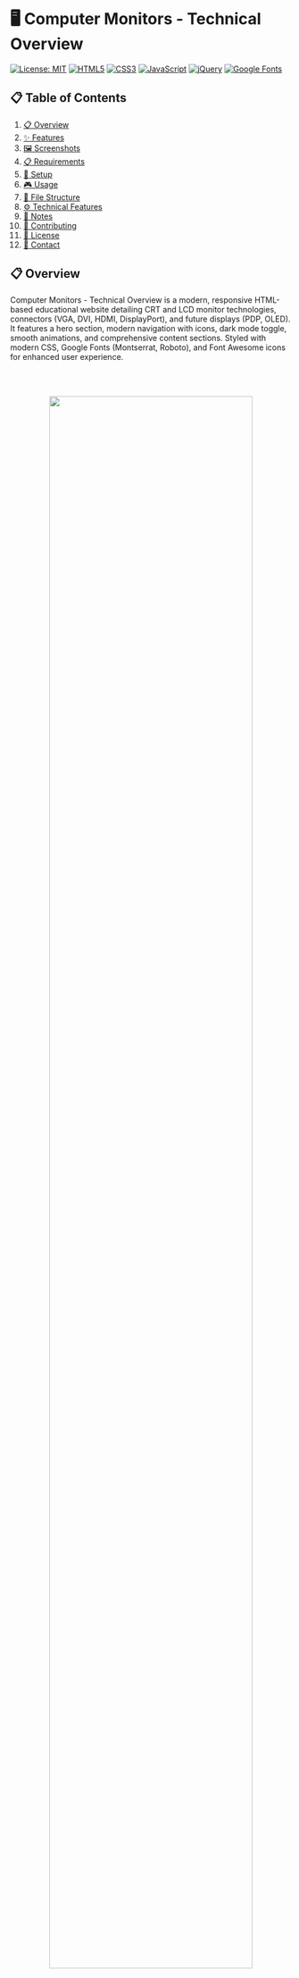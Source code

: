 # 🖥️ Computer Monitors - Technical Overview

[![License: MIT](https://img.shields.io/badge/License-MIT-yellow.svg)](https://opensource.org/licenses/MIT)
[![HTML5](https://img.shields.io/badge/HTML5-E34F26.svg?logo=html5&logoColor=white)](https://developer.mozilla.org/en-US/docs/Web/Guide/HTML/HTML5)
[![CSS3](https://img.shields.io/badge/CSS3-1572B6.svg?logo=css3&logoColor=white)](https://developer.mozilla.org/en-US/docs/Web/CSS)
[![JavaScript](https://img.shields.io/badge/JavaScript-F7DF1E.svg?logo=javascript&logoColor=black)](https://developer.mozilla.org/en-US/docs/Web/JavaScript)
[![jQuery](https://img.shields.io/badge/jQuery-2.2.4-0769AD.svg?logo=jquery)](https://jquery.com/)
[![Google Fonts](https://img.shields.io/badge/Google%20Fonts-Open%20Sans-4285F4.svg?logo=googlefonts)](https://fonts.google.com/specimen/Open+Sans)

## 📋 Table of Contents
1. [📋 Overview](#-overview)
2. [✨ Features](#-features)
3. [🖼️ Screenshots](#️-screenshots)
4. [📋 Requirements](#-requirements)
5. [🚀 Setup](#-setup)
6. [🎮 Usage](#-usage)
7. [📁 File Structure](#-file-structure)
8. [⚙️ Technical Features](#️-technical-features)
9. [📝 Notes](#-notes)
10. [🤝 Contributing](#-contributing)
11. [📄 License](#-license)
12. [📧 Contact](#-contact)

## 📋 Overview
Computer Monitors - Technical Overview is a modern, responsive HTML-based educational website detailing CRT and LCD monitor technologies, connectors (VGA, DVI, HDMI, DisplayPort), and future displays (PDP, OLED). It features a hero section, modern navigation with icons, dark mode toggle, smooth animations, and comprehensive content sections. Styled with modern CSS, Google Fonts (Montserrat, Roboto), and Font Awesome icons for enhanced user experience.

<br><br>
<p align="center">
  <img src="screenshots/1.gif" width="85%">
</p>

## ✨ Features
- 🎯 **Hero Section**: Eye-catching header with background image and call-to-action button
- 🧭 **Modern Navigation**: Sticky navigation bar with Font Awesome icons and dark mode toggle
- 🌙 **Dark Mode**: Toggle between light and dark themes with localStorage persistence
- 📚 **Table of Contents**: Organized navigation with icons and smooth scrolling to sections
- 🔧 **Detailed Sections**: Covers construction, operating principles, mask/matrix types, pros/cons, and parameters for CRT and LCD monitors
- 🎨 **Interactive Elements**: Hover effects, fade-in animations, and smooth transitions
- 🔌 **Connector Guide**: Explains DSUB, DVI, HDMI, and DisplayPort with images and diagrams
- 🚀 **Future Technologies**: Discusses PDP and OLED displays with detailed explanations
- 📱 **Responsive Design**: Mobile-first approach with breakpoints for all devices
- ⬆️ **Back to Top Button**: Fixed button in top-right corner for easy navigation
- 📊 **Scroll Progress Indicator**: Visual progress bar at the top of the page
- ⏳ **Loading Animation**: Smooth loading transition when page loads
- 👆 **Touch Support**: Swipe gestures and touch-friendly interface for mobile devices
- 🔍 **SEO Optimized**: Meta tags, semantic HTML, and proper structure

## 🖼️ Screenshots

_Screenshots of: the website's main page with the table of contents, examples of the detailed sections on CRT/LCD monitors with images, the display connector guide, and the scroll-to-top button in action._

<p align="center">
  <img src="screenshots/1.jpg" width="300" "/>
  <img src="screenshots/2.jpg" width="300" "/>
  <img src="screenshots/3.jpg" width="300" "/>
  <img src="screenshots/4.jpg" width="300" "/>
  <img src="screenshots/5.jpg" width="300" "/>
  <img src="screenshots/6.jpg" width="300" "/>
  <img src="screenshots/7.jpg" width="300" "/>
  <img src="screenshots/8.jpg" width="300" "/>
  <img src="screenshots/9.jpg" width="300" "/>
  <img src="screenshots/10.jpg" width="300" "/>
  <img src="screenshots/11.gif" width="300" "/>
  <img src="screenshots/12.jpg" width="300" "/>
  <img src="screenshots/13.jpg" width="300" "/>
  <img src="screenshots/14.jpg" width="300" "/>
  <img src="screenshots/15.jpg" width="300" "/>
  <img src="screenshots/16.jpg" width="300" "/>
  <img src="screenshots/17.jpg" width="300" "/>
  <img src="screenshots/18.jpg" width="300" "/>
  <img src="screenshots/19.jpg" width="300" "/>
  <img src="screenshots/20.jpg" width="300" "/>
</p>

## 📋 Requirements
- 🌐 Web browser (e.g., Chrome, Firefox, Safari, Edge)
- 📡 Internet connection for external resources:
  - ⚡ jQuery (`https://ajax.googleapis.com/ajax/libs/jquery/2.2.4/jquery.min.js`)
  - 📜 jQuery ScrollTo (`jquery.scrollTo.min.js`)
  - 🔤 Google Fonts (`Montserrat`, `Roboto`)
  - 🎨 Font Awesome (`https://cdnjs.cloudflare.com/ajax/libs/font-awesome/6.4.2/css/all.min.css`)
  - 🖼️ Unsplash image for hero background
- 💾 Local assets:
  - 🎨 `style.css`: Modern stylesheet with animations and responsive design
  - 📜 `jquery.scrollTo.min.js`: jQuery plugin for smooth scrolling
  - 🖼️ `img/`: Images and diagrams (e.g., `budowa-crt.png`, `zlacze1.png`, `maska1.png`)

## 🚀 Setup
1. 📥 Clone the repository:
   ```bash
   git clone <repository-url>
   cd <repository-directory>
   ```
2. 📁 Ensure the required assets are in place:
   - 🎨 `style.css`: Modern stylesheet with animations, dark mode, and responsive design
   - 📜 `jquery.scrollTo.min.js`: jQuery plugin for smooth scrolling
   - 🖼️ `img/`: Images for diagrams, masks, matrices, and connectors
3. 🌐 Host the site on a web server (e.g., Apache, Nginx) or open `index.html` directly:
   ```bash
   python -m http.server 8000
   ```
4. 🔗 Access the site at `http://localhost:8000`.

## 🎮 Usage
1. 🌐 Open the website in a browser to view the modern homepage with hero section.
2. 🖥️ **Interface**:
   - 🎯 **Hero Section**: Eye-catching header with background image and "Explore" button
   - 🧭 **Navigation**: Use the sticky navigation bar with icons for quick access to sections
   - 🌙 **Dark Mode**: Toggle the moon icon in navigation to switch between light and dark themes
   - 📚 **Table of Contents**: Click links with icons to smoothly scroll to sections
   - 📖 **Content Sections**: Read detailed explanations with interactive images and diagrams
   - ⬆️ **Back to Top**: Click the fixed button in top-right corner to return to the top
   - 📊 **Scroll Progress**: Watch the progress bar at the top as you scroll
   - 📚 **References**: View sources in the final section with hover effects
3. 🎨 **Interactive Features**:
   - 🖱️ Hover over images for scale and shadow effects
   - ⚡ Use smooth scrolling navigation for seamless browsing
   - ✨ Experience fade-in animations as you scroll through content
   - 📱 Enjoy responsive design on all device sizes
   - 👆 Use touch gestures on mobile devices

## 📁 File Structure
```
📦 Computer Monitors Website
├── 📄 index.html          # Main page with hero section, modern navigation, content sections, and enhanced JavaScript
├── 🎨 style.css           # Modern stylesheet with animations, dark mode, responsive design, and interactive elements
├── 📜 jquery.scrollTo.min.js  # jQuery plugin for smooth scrolling functionality
├── 📁 img/                # Comprehensive image collection for diagrams, masks, matrices, and connectors
│   ├── 🖼️ budowa-crt.png
│   ├── 🖼️ budowa-lcd.png
│   ├── 🖼️ maska1.png
│   ├── 🖼️ maska2.png
│   ├── 🖼️ maska3.png
│   ├── 🖼️ mat1.png
│   ├── 🖼️ mat2.png
│   ├── 🖼️ mat3.png
│   ├── 🔌 zlacze1.png
│   ├── 🔌 zlacze1a.png
│   ├── 🔌 zlacze2.png
│   ├── 🔌 zlacze2a.png
│   ├── 🔌 zlacze3.png
│   ├── 🔌 zlacze3a.png
│   ├── 🔌 zlacze4.png
│   ├── 🔌 zlacze4a.png
│   ├── 🖼️ tlo.png
│   └── ⬆️ up.png
├── 📄 README.md           # This file, providing updated project documentation
└── 📄 slajdy.html         # Additional slides content (if applicable)
```

## ⚙️ Technical Features
- 🎨 **Modern CSS**: Flexbox layouts, CSS Grid, custom properties, and advanced animations
- ⚡ **JavaScript Enhancements**: Intersection Observer API, localStorage, touch events, and performance optimizations
- 📱 **Responsive Design**: Mobile-first approach with breakpoints at 900px, 700px, and 480px
- ♿ **Accessibility**: Semantic HTML, keyboard navigation, and screen reader support
- ⚡ **Performance**: Lazy loading images, optimized animations, and efficient event handling
- 🌐 **Cross-browser Compatibility**: Works on all modern browsers with graceful degradation

## 📝 Notes
- 🌍 The site is in English (`lang="en"`) for broad accessibility
- 💾 Dark mode preference is saved in localStorage for returning users
- 🌐 All external resources (fonts, icons, images) are loaded from CDNs for reliability
- 🖼️ Images in `img/` must match referenced filenames to avoid broken links
- 🖥️ The site is static; no backend is required
- 🎨 Modern CSS features are used with fallbacks for older browsers
- 👆 Touch support includes swipe detection for future mobile enhancements
- 🖨️ Print styles are included for document printing

## 🤝 Contributing
Contributions are welcome! To contribute:
1. 🍴 Fork the repository
2. 🌿 Create a new branch (`git checkout -b feature-branch`)
3. 💾 Make changes and commit (`git commit -m "Add feature"`)
4. 📤 Push to the branch (`git push origin feature-branch`)
5. 🔄 Open a pull request

## 📄 License
This project is licensed under the MIT License. See the [LICENSE](LICENSE) file for details.

## 📧 Contact
Made by Adrian Lesniak. For questions or feedback, open an issue on GitHub or email 📧 impersoftware@gmail.com.

---

<div align="center">

### 🎯 **Quick Start**
```bash
git clone <repository-url>
cd computer-monitors-website
python -m http.server 8000
```

### 🌟 **Key Features**
- 🌙 Dark Mode Toggle
- 📱 Responsive Design  
- ⚡ Smooth Animations
- 🎨 Modern UI/UX
- 🔍 SEO Optimized

### 📊 **Technologies Used**
![HTML5](https://img.shields.io/badge/HTML5-E34F26?style=for-the-badge&logo=html5&logoColor=white)
![CSS3](https://img.shields.io/badge/CSS3-1572B6?style=for-the-badge&logo=css3&logoColor=white)
![JavaScript](https://img.shields.io/badge/JavaScript-F7DF1E?style=for-the-badge&logo=javascript&logoColor=black)
![jQuery](https://img.shields.io/badge/jQuery-0769AD?style=for-the-badge&logo=jquery&logoColor=white)

</div>
